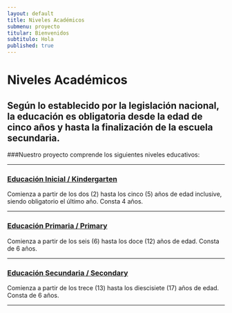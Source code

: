 ```yaml
---
layout: default
title: Niveles Académicos
submenu: proyecto
titular: Bienvenidos
subtitulo: Hola
published: true
---
```


# Niveles Académicos

## Según lo establecido por la legislación nacional, la educación es obligatoria desde la edad de cinco años y hasta la finalización de la escuela secundaria. 

###Nuestro proyecto comprende los siguientes niveles educativos:

---


### [Educación Inicial / Kindergarten](/proyecto-educativo/niveles-academicos/inicial)
Comienza a partir de los dos (2) hasta los cinco (5) años de edad inclusive, siendo obligatorio el último año. Consta 4 años.

---

### [Educación Primaria / Primary](/proyecto-educativo/niveles-academicos/primaria)
Comienza a partir de los seis (6) hasta los doce (12) años de edad. Consta de 6 años. 

---

### [Educación Secundaria / Secondary](/proyecto-educativo/niveles-academicos/secundaria)
Comienza a partir de los trece (13) hasta los diescisiete (17) años de edad. Consta de 6 años. 

---